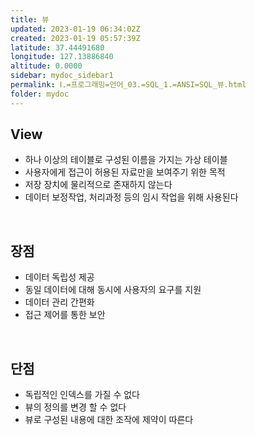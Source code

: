 ```yaml
---
title: 뷰
updated: 2023-01-19 06:34:02Z
created: 2023-01-19 05:57:39Z
latitude: 37.44491680
longitude: 127.13886840
altitude: 0.0000
sidebar: mydoc_sidebar1
permalink: Ⅰ.=프로그래밍=언어_03.=SQL_1.=ANSI=SQL_뷰.html
folder: mydoc
---
```


## View
- 하나 이상의 테이블로 구성된 이름을 가지는 가상 테이블
- 사용자에게 접근이 허용된 자료만을 보여주기 위한 목적
- 저장 장치에 물리적으로 존재하지 않는다
- 데이터 보정작업, 처리과정 등의 임시 작업을 위해 사용된다
<br>

## 장점
- 데이터 독립성 제공
- 동일 데이터에 대해 동시에 사용자의 요구를 지원
- 데이터 관리 간편화
- 접근 제어를 통한 보안
<br>

## 단점
- 독립적인 인덱스를 가질 수 없다
- 뷰의 정의를 변경 할 수 없다
- 뷰로 구성된 내용에 대한 조작에 제약이 따른다
